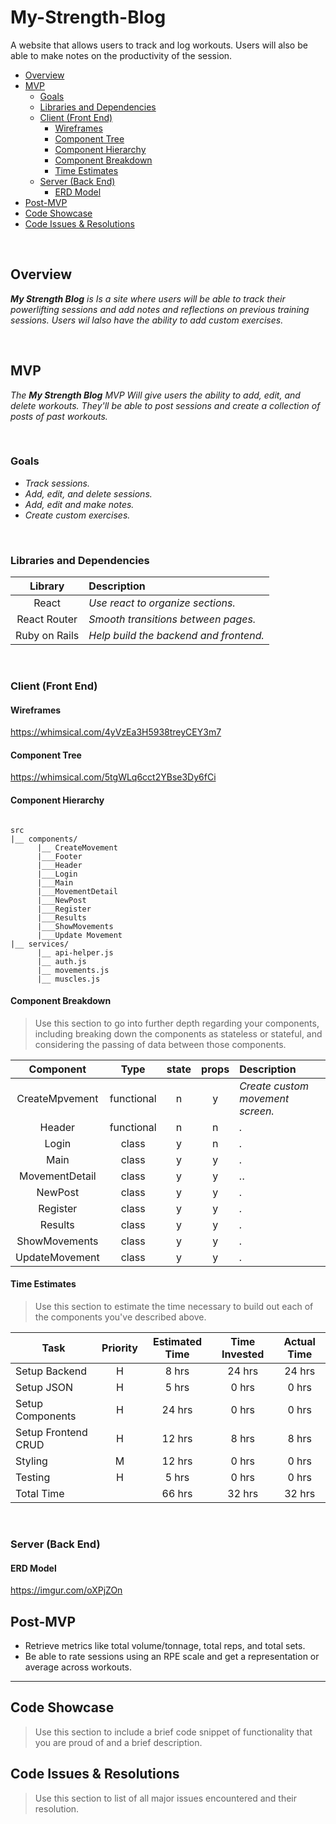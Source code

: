 # My-Strength-Blog
A website that allows users to track and log workouts. Users will also be able to make notes on the productivity of the session.

- [Overview](#overview)
- [MVP](#mvp)
  - [Goals](#goals)
  - [Libraries and Dependencies](#libraries-and-dependencies)
  - [Client (Front End)](#client-front-end)
    - [Wireframes](#wireframes)
    - [Component Tree](#component-tree)
    - [Component Hierarchy](#component-hierarchy)
    - [Component Breakdown](#component-breakdown)
    - [Time Estimates](#time-estimates)
  - [Server (Back End)](#server-back-end)
    - [ERD Model](#erd-model)
- [Post-MVP](#post-mvp)
- [Code Showcase](#code-showcase)
- [Code Issues & Resolutions](#code-issues--resolutions)

<br>

## Overview

_**My Strength Blog** is Is a site where users will be able to track their powerlifting sessions and add notes and reflections on previous training sessions. Users wil lalso have the ability to add custom exercises._


<br>

## MVP

_The **My Strength Blog** MVP Will give users the ability to add, edit, and delete workouts. They'll be able to post sessions and create a collection of posts of past workouts._

<br>

### Goals

- _Track sessions._
- _Add, edit, and delete sessions._
- _Add, edit and make notes._
- _Create custom exercises._

<br>

### Libraries and Dependencies

|     Library      | Description                                |
| :--------------: | :----------------------------------------- |
|      React       | _Use react to organize sections._          |
|   React Router   | _Smooth transitions between pages._        |
|   Ruby on Rails  | _Help build the backend and frontend._     |

<br>

### Client (Front End)

#### Wireframes

https://whimsical.com/4yVzEa3H5938treyCEY3m7

#### Component Tree

https://whimsical.com/5tgWLq6cct2YBse3Dy6fCi

#### Component Hierarchy 

``` structure

src
|__ components/
      |__ CreateMovement
      |___Footer
      |___Header
      |___Login
      |___Main
      |___MovementDetail
      |___NewPost
      |___Register
      |___Results
      |___ShowMovements
      |___Update Movement
|__ services/
      |__ api-helper.js
      |__ auth.js
      |__ movements.js
      |__ muscles.js

```

#### Component Breakdown

> Use this section to go into further depth regarding your components, including breaking down the components as stateless or stateful, and considering the passing of data between those components.

|  Component   |    Type    | state | props | Description                                                      |
| :----------: | :--------: | :---: | :---: | :--------------------------------------------------------------- |
| CreateMpvement | functional |   n   |   y   | _Create custom movement screen._ |
|    Header      | functional |   n  |   n   | _._ |
|   Login   | class |   y   |   n   | _._ |
|  Main  | class |   y   |   y   | _._ |
|  MovementDetail| class |   y   |   y   | _._. |
|  NewPost| class |   y   |   y   | _._|
|  Register  | class |   y   |   y   | _._ |
|  Results | class |   y   |   y   | _._ |
|  ShowMovements | class |   y   |   y   | _._ |
|  UpdateMovement | class |   y   |   y   | _._ |


#### Time Estimates

> Use this section to estimate the time necessary to build out each of the components you've described above.

| Task                | Priority | Estimated Time | Time Invested | Actual Time |
| ------------------- | :------: | :------------: | :-----------: | :---------: |
| Setup Backend       |    H     |     8 hrs      |     24 hrs     |    24 hrs    |
| Setup JSON          |    H     |     5 hrs      |     0 hrs     |    0 hrs    |
| Setup Components    |    H     |     24 hrs     |     0 hrs     |    0 hrs    |
| Setup Frontend CRUD |    H     |     12 hrs     |     8 hrs     |    8 hrs    |
| Styling             |    M     |     12 hrs     |     0 hrs     |    0 hrs    |
| Testing             |    H     |     5 hrs      |     0 hrs     |    0 hrs    |
| Total Time          |          |     66 hrs     |     32 hrs     |    32 hrs    |

<br>

### Server (Back End)

#### ERD Model

https://imgur.com/oXPjZOn

## Post-MVP

- Retrieve metrics like total volume/tonnage, total reps, and total sets.
- Be able to rate sessions using an RPE scale and get a representation or average across workouts.

***

## Code Showcase

> Use this section to include a brief code snippet of functionality that you are proud of and a brief description.

## Code Issues & Resolutions

> Use this section to list of all major issues encountered and their resolution.

